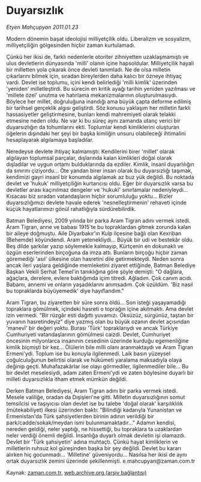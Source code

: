 # Duyarsızlık

*Etyen Mahçupyan 2011.01.23*

<td class="columnist-detail">
<p>Modern dönemin başat ideolojisi milliyetçilik oldu. Liberalizm ve sosyalizm, milliyetçiliğin gölgesinden hiçbir zaman kurtulamadı.</p>
<p>
<div id="haberMetinDiv">
<p>Çünkü her ikisi de, farklı nedenlerle otoriter zihniyetten uzaklaşmamıştı ve ulus devletlerin dünyasında 'milli' olanın içine hapsoldular. Milliyetçilik hayali bir milletten yola çıkarak önce devleti tanımladı. Ne de olsa milletin çıkarlarını bilmek için, sıradan bireylerden daha kalıcı bir özneye ihtiyaç vardı. Devlet ise toplumu, içini kendi belirlediği 'milli kimlik' üzerinden 'yeniden' milletleştirdi. Bu sürecin en kritik ayağı tarihin yeniden yazılması ve 'millete özel' unutma ve hatırlama mekanizmalarının oluşturulmasıydı. Böylece her millet, doğruluğuna inandığı ama büyük çapta deforme edilmiş bir tarihsel gerçeklik algısı geliştirdi. Söz konusu yaklaşım her milletin farklı hassasiyetler geliştirmesine, bunları kendi mahremiyeti olarak telakki etmesine neden oldu. Ne var ki bu süreç aynı zamanda utanç verici bir duyarsızlığın da tohumlarını ekti. Toplumlar kendi kimliklerini oluşturan öğelerin dışındaki her şeyi bir başka kimliğin unsuru olabileceği ihtimalini hesaplayarak algılamaya başladılar.
<p>Neredeyse devlete ihtiyaç kalmamıştı: Kendilerini birer 'millet' olarak algılayan toplumsal parçalar, dışlarında kalan kimlikleri doğal olarak dışladılar ve uygun ortamı bulduklarında da ezdiler. Kimlik, insanî duyarlılığın da sınırını çiziyordu... Öte yandan birer insan olarak bu duyarsızlığı taşımak, kendimizi gayri insanî bir konumda algılamak az buz yük değildi. Bu noktada devlet ve 'hukuk' milliyetçiliğin kurtarıcısı oldu. Eğer bir duyarsızlık varsa bu devletler arası kaçınılmaz dengeler ve 'hukukî' sınırlamalar nedeniyleydi... Kısacası biz sıradan vatandaşların hiçbir sorumluluğu yoktu... Bizler duyarsızlığımızı devlete havale ederek 'nesnelleştirmenin' rehaveti içinde küçük hayatlarımızı gönül rahatlığıyla sürdürebilirdik. 
<p>Batman Belediyesi, 2009 yılında bir parka Aram Tigran adını vermek istedi. Aram Tigran, anne ve babası 1915'te bu topraklardan gitmek zorunda kalan bir aileye doğmuştu. Aile Diyarbakır'ın Kulp ilçesine bağlı olan Kexriban (Behemde) köyündendi. Aram yetenekliydi... Büyük bir udi ve bestekâr oldu. Beş dilde şarkılar yazıp söylemekle kalmayıp, Kürtçenin en dokunaklı ve özgün eserlerinden birçoğuna da imza attı. Bunların birçoğu hiçbir zaman göremediği 'asıl' ülkesine olan hasretini dile getirmekteydi. Neden sonra ancak ileri yaşlara geldiğinde memleketini ziyaret ettiğinde, Batman Belediye Başkan Vekili Serhat Temel'in tanıklığına göre şöyle demişti: "O dağlara, ağaçlara, derelere, evlere baktığımda içim titredi. Ağladım. Çok canım acıdı. Babamı, annemi ve onların yaşadıklarını anımsadım. Çok üzüldüm. 'Biz nasıl bu topraklarda büyüyemedik' diye hayıflandım."
<p>Aram Tigran, bu ziyaretten bir süre sonra öldü... Son isteği yaşayamadığı topraklara gömülmek, içindeki hasreti o toprağın içine akıtmaktı. Ama devlet izin vermedi. "Bir rüzgâr esti dağıttı yuvamızı. Öksüzüz, sürgünüz, taştan bir yuvanın hasretindeyiz" diye yazmış olan bu büyük ozanın devlet açısından 'manevî' bir değeri yoktu. Burası 'Türk' topraklarıydı ve ancak Türkiye Cumhuriyeti vatandaşlarının gömülmesi caizdi. Devlet, Cumhuriyet öncesinin milyonlarca insanının cesedinin üzerinde kurduğu egemenliğine kimlik biçmişti bir kez... Ölülerin bile milli olanı aranmaktaydı ve Aram Tigran Ermeni'ydi. Toplum ise bu konuyla ilgilenmedi. Laik basın yüzeysel çoğulculuğunun belirtisi olarak ve hükümeti yaralama maksadıyla olaya değinip geçti. Muhafazakârlar ise olayı görmediler, ilgilenmediler bile... Bu bir devlet meselesiydi, adam zaten Ermeni'ydi ve zaten böylesine duyarlı bir milleti duyarsızlıkla itham etmek mümkün değildi.
<p>Derken Batman Belediyesi, Aram Tigran adını bir parka vermek istedi. Mesele valiliğe, oradan da Dışişleri'ne gitti. Milletin duyarsızlığının somut temsilcisi ve taşıyıcısı olan devlet ise bu talebe 'doğal olarak' karşılıklılık (mütekabiliyet) ilkesi üzerinden baktı: "Bilindiği kadarıyla Yunanistan ve Ermenistan'da Türk şahsiyetlerden birinin adının verildiği bir park/cadde/sokak/meydan ismi bulunmamaktadır..." Adamın kendisi, nereden geldiği, neler yaptığı, ne hissettiği, bu topraklara ta uzaklardan neler verdiği önemli değildi. İnsanlığa duyarlı olmak devletin işi olamazdı. Devlet bir 'Türk şahsiyetin' adına muhtaçtı. Çünkü hayat kimliklerin ve milletlerin ruhsuz kol güreşinden başka bir şey değildi. Devlet bu kararı alırken hiç gocunmadı... 'Milletine' güveniyordu... Nasılsa her ikisi de aynı ortak duyarsızlık zemini üzerinde şekillenmişti. e.mahcupyan@zaman.com.tr</p></p></p></p></p></div>
</p>
<a href="http://web.archive.org/web/20110130034938/mailto:e.mahcupyan@zaman.com.tr">
</a></td>

Kaynak: [zaman.com.tr](http://zaman.com.tr/yazar.do?yazino=1082940), [web.archive.org (arşiv bağlantısı)](http://web.archive.org/web/20110130034938/http://www.zaman.com.tr:80/yazar.do?yazino=1082940)
